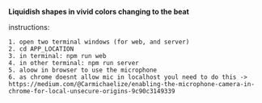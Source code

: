 **Liquidish shapes in vivid colors changing to the beat**


instructions:

    1. open two terminal windows (for web, and server)  
    2. cd APP_LOCATION 
    3. in terminal: npm run web  
    4. in other terminal: npm run server
    5. aloow in browser to use the microphone
    6. as chrome doesnt allow mic in localhost youl need to do this -> https://medium.com/@Carmichaelize/enabling-the-microphone-camera-in-chrome-for-local-unsecure-origins-9c90c3149339



